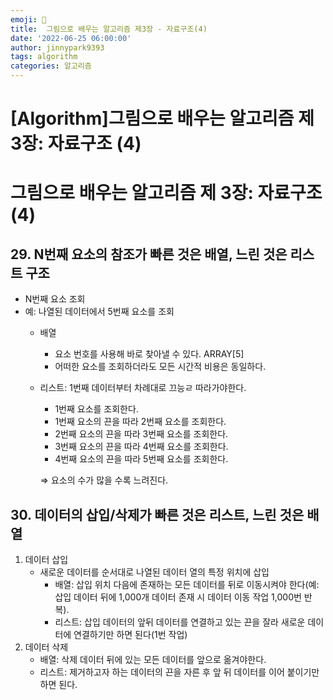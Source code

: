 ```yaml
---
emoji: 🤖
title:  그림으로 배우는 알고리즘 제3장 - 자료구조(4)
date: '2022-06-25 06:00:00'
author: jinnypark9393
tags: algorithm
categories: 알고리즘
---
```


# [Algorithm]그림으로 배우는 알고리즘 제 3장: 자료구조 (4)

# 그림으로 배우는 알고리즘 제 3장: 자료구조 (4)

## 29. N번째 요소의 참조가 빠른 것은 배열, 느린 것은 리스트 구조

- N번째 요소 조회
- 예: 나열된 데이터에서 5번째 요소를 조회
    - 배열
        - 요소 번호를 사용해 바로 찾아낼 수 있다. ARRAY[5]
        - 어떠한 요소를 조회하더라도 모든 시간적 비용은 동일하다.
    - 리스트: 1번째 데이터부터 차례대로 끄능ㄹ 따라가야한다.
        - 1번째 요소를 조회한다.
        - 1번째 요소의 끈을 따라 2번째 요소를 조회한다.
        - 2번째 요소의 끈을 따라 3번째 요소를 조회한다.
        - 3번째 요소의 끈을 따라 4번째 요소를 조회한다.
        - 4번째 요소의 끈을 따라 5번째 요소를 조회한다.
        
        ⇒ 요소의 수가 많을 수록 느려진다.
        

## 30. 데이터의 삽입/삭제가 빠른 것은 리스트, 느린 것은 배열

1. 데이터 삽입
    - 새로운 데이터를 순서대로 나열된 데이터 열의 특정 위치에 삽입
        - 배열: 삽입 위치 다음에 존재하는 모든 데이터를 뒤로 이동시켜야 한다(예: 삽입 데이터 뒤에 1,000개 데이터 존재 시 데이터 이동 작업 1,000번 반복).
        - 리스트: 삽입 데이터의 앞뒤 데이터를 연결하고 있는 끈을 잘라 새로운 데이터에 연결하기만 하면 된다(1번 작업)
2. 데이터 삭제
    - 배열: 삭제 데이터 뒤에 있는 모든 데이터를 앞으로 옮겨야한다.
    - 리스트: 제거하고자 하는 데이터의 끈을 자른 후 앞 뒤 데이터를 이어 붙이기만 하면 된다.
  
<br/><br/>